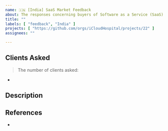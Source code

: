 ```yaml
---
name: 🇮🇳 [India] SaaS Market Feedback
about: The responses concerning buyers of Software as a Service (SaaS) in the Indian market.
title: ""
labels: [ "feedback", "India" ]
projects: [ "https://github.com/orgs/iCloudHospital/projects/22" ]
assignees: ""

---
```


## Clients Asked

<!-- e.g.

> The number of clients inquired: 6

* Rex hospitals
* RKR Dental
* Megha Hospitals 

--> 

> The number of clients asked:

*

## Description

## References

<!--
  Please specify related issues and provide helpful links.
  Add sub-issues if the main issue can be divided into smaller tasks.
-->

* 

